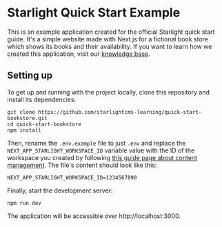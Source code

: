 # Starlight Quick Start Example

This is an example application created for the official Starlight quick start guide. It's a simple website made with 
Next.js for a fictional book store which shows its books and their availability. If you want to learn how we created 
this  application, visit our [knowledge base](https://knowledge.starlight.sh/guia/desenvolvimento/início-rápido).

## Setting up

To get up and running with the project locally, clone this repository and install its dependencies:

```shell
git clone https://github.com/starlightcms-learning/quick-start-bookstore.git
cd quick-start-bookstore
npm install
```

Then, rename the `.env.example` file to just `.env` and replace the `NEXT_APP_STARLIGHT_WORKSPACE_ID` variable value
with the ID of the workspace you created by following [this guide page about content management](https://knowledge.starlight.sh/guia/desenvolvimento/início-rápido/configurando-o-conteúdo). 
The file's content should look like this:

```dotenv
NEXT_APP_STARLIGHT_WORKSPACE_ID=1234567890
```

Finally, start the development server:

```shell
npm run dev
```

The application will be accessible over http://localhost:3000. 
